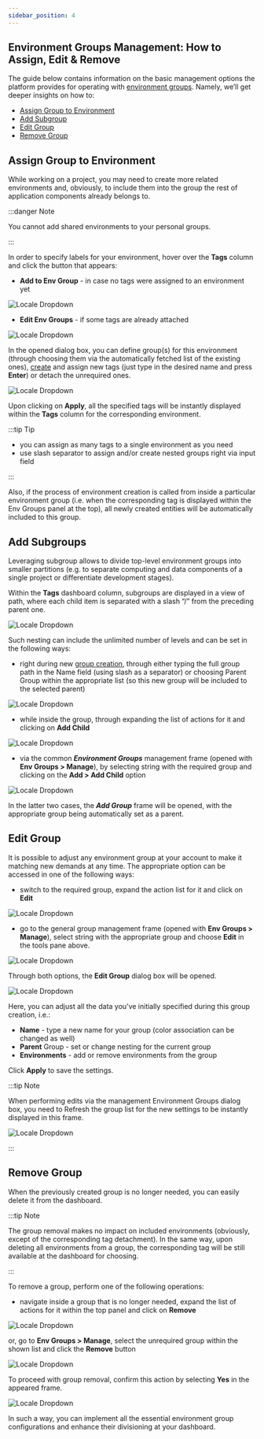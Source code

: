 ```yaml
---
sidebar_position: 4
---
```


## Environment Groups Management: How to Assign, Edit & Remove

The guide below contains information on the basic management options the platform provides for operating with [environment groups](https://cloudmydc.com/). Namely, we’ll get deeper insights on how to:

- [Assign Group to Environment](https://cloudmydc.com/)
- [Add Subgroup](https://cloudmydc.com/)
- [Edit Group](https://cloudmydc.com/)
- [Remove Group](https://cloudmydc.com/)

## Assign Group to Environment

While working on a project, you may need to create more related environments and, obviously, to include them into the group the rest of application components already belongs to.

:::danger Note

You cannot add shared environments to your personal groups.

:::

In order to specify labels for your environment, hover over the **Tags** column and click the button that appears:

- **Add to Env Group** - in case no tags were assigned to an environment yet

<div style={{
    display:'flex',
    justifyContent: 'center',
    margin: '0 0 1rem 0'
}}>

![Locale Dropdown](./img/GroupManagement/01.png)

</div>

- **Edit Env Groups** - if some tags are already attached

<div style={{
    display:'flex',
    justifyContent: 'center',
    margin: '0 0 1rem 0'
}}>

![Locale Dropdown](./img/GroupManagement/02.png)

</div>

In the opened dialog box, you can define group(s) for this environment (through choosing them via the automatically fetched list of the existing ones), [create](https://cloudmydc.com/) and assign new tags (just type in the desired name and press **Enter**) or detach the unrequired ones.

<div style={{
    display:'flex',
    justifyContent: 'center',
    margin: '0 0 1rem 0'
}}>

![Locale Dropdown](./img/GroupManagement/03.png)

</div>

Upon clicking on **Apply**, all the specified tags will be instantly displayed within the **Tags** column for the corresponding environment.

:::tip Tip

- you can assign as many tags to a single environment as you need
- use slash separator to assign and/or create nested groups right via input field

:::

Also, if the process of environment creation is called from inside a particular environment group (i.e. when the corresponding tag is displayed within the Env Groups panel at the top), all newly created entities will be automatically included to this group.

## Add Subgroups

Leveraging subgroup allows to divide top-level environment groups into smaller partitions (e.g. to separate computing and data components of a single project or differentiate development stages).

Within the **Tags** dashboard column, subgroups are displayed in a view of path, where each child item is separated with a slash “/” from the preceding parent one.

<div style={{
    display:'flex',
    justifyContent: 'center',
    margin: '0 0 1rem 0'
}}>

![Locale Dropdown](./img/GroupManagement/04.png)

</div>

Such nesting can include the unlimited number of levels and can be set in the following ways:

- right during new [group creation](https://cloudmydc.com/), through either typing the full group path in the Name field (using slash as a separator) or choosing Parent Group within the appropriate list (so this new group will be included to the selected parent)

<div style={{
    display:'flex',
    justifyContent: 'center',
    margin: '0 0 1rem 0'
}}>

![Locale Dropdown](./img/GroupManagement/05.png)

</div>

- while inside the group, through expanding the list of actions for it and clicking on **Add Child**

<div style={{
    display:'flex',
    justifyContent: 'center',
    margin: '0 0 1rem 0'
}}>

![Locale Dropdown](./img/GroupManagement/06.png)

</div>

- via the common **_Environment Groups_** management frame (opened with **Env Groups > Manage**), by selecting string with the required group and clicking on the **Add > Add Child** option

<div style={{
    display:'flex',
    justifyContent: 'center',
    margin: '0 0 1rem 0'
}}>

![Locale Dropdown](./img/GroupManagement/07.png)

</div>

In the latter two cases, the **_Add Group_** frame will be opened, with the appropriate group being automatically set as a parent.

## Edit Group

It is possible to adjust any environment group at your account to make it matching new demands at any time. The appropriate option can be accessed in one of the following ways:

- switch to the required group, expand the action list for it and click on **Edit**

<div style={{
    display:'flex',
    justifyContent: 'center',
    margin: '0 0 1rem 0'
}}>

![Locale Dropdown](./img/GroupManagement/08.png)

</div>

- go to the general group management frame (opened with **Env Groups > Manage**), select string with the appropriate group and choose **Edit** in the tools pane above.

<div style={{
    display:'flex',
    justifyContent: 'center',
    margin: '0 0 1rem 0'
}}>

![Locale Dropdown](./img/GroupManagement/09.png)

</div>

Through both options, the **Edit Group** dialog box will be opened.

<div style={{
    display:'flex',
    justifyContent: 'center',
    margin: '0 0 1rem 0'
}}>

![Locale Dropdown](./img/GroupManagement/10.png)

</div>

Here, you can adjust all the data you’ve initially specified during this group creation, i.e.:

- **Name** - type a new name for your group (color association can be changed as well)
- **Parent** Group - set or change nesting for the current group
- **Environments** - add or remove environments from the group

Click **Apply** to save the settings.

:::tip Note

When performing edits via the management Environment Groups dialog box, you need to Refresh the group list for the new settings to be instantly displayed in this frame.

<div style={{
    display:'flex',
    justifyContent: 'center',
    margin: '0 0 1rem 0'
}}>

![Locale Dropdown](./img/GroupManagement/11.png)

</div>

:::

## Remove Group

When the previously created group is no longer needed, you can easily delete it from the dashboard.

:::tip Note

The group removal makes no impact on included environments (obviously, except of the corresponding tag detachment). In the same way, upon deleting all environments from a group, the corresponding tag will be still available at the dashboard for choosing.

:::

To remove a group, perform one of the following operations:

- navigate inside a group that is no longer needed, expand the list of actions for it within the top panel and click on **Remove**

<div style={{
    display:'flex',
    justifyContent: 'center',
    margin: '0 0 1rem 0'
}}>

![Locale Dropdown](./img/GroupManagement/12.png)

</div>

or, go to **Env Groups > Manage**, select the unrequired group within the shown list and click the **Remove** button

<div style={{
    display:'flex',
    justifyContent: 'center',
    margin: '0 0 1rem 0'
}}>

![Locale Dropdown](./img/GroupManagement/13.png)

</div>

To proceed with group removal, confirm this action by selecting **Yes** in the appeared frame.

<div style={{
    display:'flex',
    justifyContent: 'center',
    margin: '0 0 1rem 0'
}}>

![Locale Dropdown](./img/GroupManagement/14.png)

</div>

In such a way, you can implement all the essential environment group configurations and enhance their divisioning at your dashboard.
